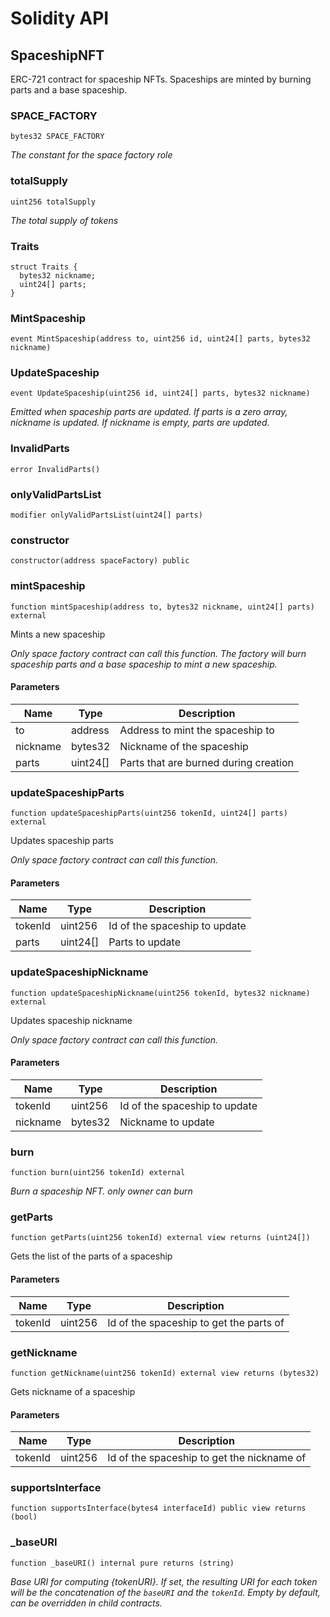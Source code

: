 # Solidity API

## SpaceshipNFT

ERC-721 contract for spaceship NFTs. Spaceships are minted by burning parts and a base spaceship.

### SPACE_FACTORY

```solidity
bytes32 SPACE_FACTORY
```

_The constant for the space factory role_

### totalSupply

```solidity
uint256 totalSupply
```

_The total supply of tokens_

### Traits

```solidity
struct Traits {
  bytes32 nickname;
  uint24[] parts;
}
```

### MintSpaceship

```solidity
event MintSpaceship(address to, uint256 id, uint24[] parts, bytes32 nickname)
```

### UpdateSpaceship

```solidity
event UpdateSpaceship(uint256 id, uint24[] parts, bytes32 nickname)
```

_Emitted when spaceship parts are updated.
If parts is a zero array, nickname is updated. If nickname is empty, parts are updated._

### InvalidParts

```solidity
error InvalidParts()
```

### onlyValidPartsList

```solidity
modifier onlyValidPartsList(uint24[] parts)
```

### constructor

```solidity
constructor(address spaceFactory) public
```

### mintSpaceship

```solidity
function mintSpaceship(address to, bytes32 nickname, uint24[] parts) external
```

Mints a new spaceship

_Only space factory contract can call this function. The factory will burn
spaceship parts and a base spaceship to mint a new spaceship._

#### Parameters

| Name | Type | Description |
| ---- | ---- | ----------- |
| to | address | Address to mint the spaceship to |
| nickname | bytes32 | Nickname of the spaceship |
| parts | uint24[] | Parts that are burned during creation |

### updateSpaceshipParts

```solidity
function updateSpaceshipParts(uint256 tokenId, uint24[] parts) external
```

Updates spaceship parts

_Only space factory contract can call this function._

#### Parameters

| Name | Type | Description |
| ---- | ---- | ----------- |
| tokenId | uint256 | Id of the spaceship to update |
| parts | uint24[] | Parts to update |

### updateSpaceshipNickname

```solidity
function updateSpaceshipNickname(uint256 tokenId, bytes32 nickname) external
```

Updates spaceship nickname

_Only space factory contract can call this function._

#### Parameters

| Name | Type | Description |
| ---- | ---- | ----------- |
| tokenId | uint256 | Id of the spaceship to update |
| nickname | bytes32 | Nickname to update |

### burn

```solidity
function burn(uint256 tokenId) external
```

_Burn a spaceship NFT. only owner can burn_

### getParts

```solidity
function getParts(uint256 tokenId) external view returns (uint24[])
```

Gets the list of the parts of a spaceship

#### Parameters

| Name | Type | Description |
| ---- | ---- | ----------- |
| tokenId | uint256 | Id of the spaceship to get the parts of |

### getNickname

```solidity
function getNickname(uint256 tokenId) external view returns (bytes32)
```

Gets nickname of a spaceship

#### Parameters

| Name | Type | Description |
| ---- | ---- | ----------- |
| tokenId | uint256 | Id of the spaceship to get the nickname of |

### supportsInterface

```solidity
function supportsInterface(bytes4 interfaceId) public view returns (bool)
```

### _baseURI

```solidity
function _baseURI() internal pure returns (string)
```

_Base URI for computing {tokenURI}. If set, the resulting URI for each
token will be the concatenation of the `baseURI` and the `tokenId`. Empty
by default, can be overridden in child contracts._

